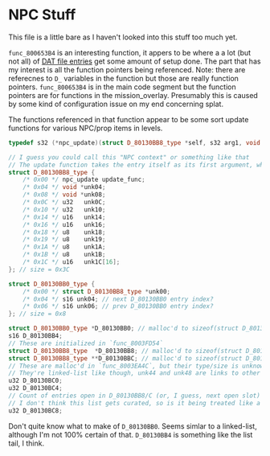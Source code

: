 # NPC Stuff

This file is a little bare as I haven't looked into this stuff too much yet.

`func_800653B4` is an interesting function, it appers to be where a a lot (but not all) of [DAT file entries](../dat_files/dat_file.md) get some amount of setup done.
The part that has my interest is all the function pointers being referenced.
Note: there are referecnes to `D_` variables in the function but those are really function pointers.
`func_800653B4` is in the main code segment but the function pointers are for functions in the mission_overlay.
Presumably this is caused by some kind of configuration issue on my end concerning splat.

The functions referenced in that function appear to be some sort update functions for various NPC/prop items in levels.

```cpp
typedef s32 (*npc_update)(struct D_80130BB8_type *self, s32 arg1, void *arg2);

// I guess you could call this "NPC context" or something like that
// The update function takes the entry itself as its first argument, which is interesting
struct D_80130BB8_type {
    /* 0x00 */ npc_update update_func;
    /* 0x04 */ void *unk04;
    /* 0x08 */ void *unk08;
    /* 0x0C */ u32   unk0C;
    /* 0x10 */ u32   unk10;
    /* 0x14 */ u16   unk14;
    /* 0x16 */ u16   unk16;
    /* 0x18 */ u8    unk18;
    /* 0x19 */ u8    unk19;
    /* 0x1A */ u8    unk1A;
    /* 0x1B */ u8    unk1B;
    /* 0x1C */ u16   unk1C[16];
}; // size = 0x3C

struct D_80130BB0_type {
    /* 0x00 */ struct D_80130BB8_type *unk00;
    /* 0x04 */ s16 unk04; // next D_80130BB0 entry index?
    /* 0x06 */ s16 unk06; // prev D_80130BB0 entry index?
}; // size = 0x8

struct D_80130BB0_type *D_80130BB0; // malloc'd to sizeof(struct D_80130BB0_type) * 0x800
s16 D_80130BB4;
// These are initialized in `func_8003FD54`
struct D_80130BB8_type  *D_80130BB8; // malloc'd to sizeof(struct D_80130BB8_type)  * 0xC0
struct D_80130BB8_type **D_80130BBC; // malloc'd to sizeof(struct D_80130BB8_type*) * 0xC0
// These are malloc'd in `func_8003EA4C`, but their type/size is unknown
// They're linked-list like though, unk44 and unk48 are links to other members in the list
u32 D_80130BC0;
u32 D_80130BC4;
// Count of entries open in D_80130BB8/C (or, I guess, next open slot)
// I don't think this list gets curated, so is it being treated like a stack?
u32 D_80130BC8;
```

Don't quite know what to make of `D_80130BB0`.
Seems simlar to a linked-list, although I'm not 100% certain of that.
`D_80130BB4` is something like the list tail, I think.
